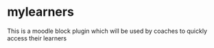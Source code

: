 # mylearners
This is a moodle block plugin which will be used by coaches to quickly access their learners
